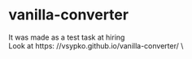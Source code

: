 # vanilla-converter
It was made as a test task at hiring\
Look at https: //vsypko.github.io/vanilla-converter/ \

